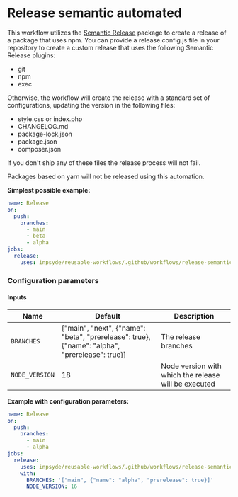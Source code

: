 # Release semantic automated

This workflow utilizes the [Semantic Release](https://github.com/semantic-release/semantic-release) package to create a release of a package that uses npm.
You can provide a release.config.js file in your repository to create a custom release that uses the following Semantic Release plugins:
- git
- npm
- exec

Otherwise, the workflow will create the release with a standard set of configurations, updating the version in the following files:
- style.css or index.php 
- CHANGELOG.md
- package-lock.json
- package.json
- composer.json

If you don't ship any of these files the release process will not fail.

Packages based on yarn will not be released using this automation.

**Simplest possible example:**

```yml
name: Release
on:
  push:
    branches:
      - main
      - beta
      - alpha
jobs:
  release:
    uses: inpsyde/reusable-workflows/.github/workflows/release-semantic-automated.yml@main
```

### Configuration parameters

#### Inputs

| Name                  | Default                                                                                       | Description                                          |
|-----------------------|-----------------------------------------------------------------------------------------------|------------------------------------------------------|
| `BRANCHES`            | ["main", "next", {"name": "beta", "prerelease": true}, {"name": "alpha", "prerelease": true}] | The release branches                                 |
| `NODE_VERSION`        | 18                                                                                            | Node version with which the release will be executed |

**Example with configuration parameters:**

```yml
name: Release
on:
  push:
    branches:
      - main
      - alpha
jobs:
  release:
    uses: inpsyde/reusable-workflows/.github/workflows/release-semantic-automated.yml@main
    with:
      BRANCHES: '["main", {"name": "alpha", "prerelease": true}]'
      NODE_VERSION: 16
```
